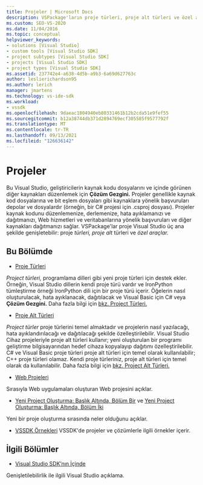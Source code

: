 ```yaml
---
title: Projeler | Microsoft Docs
description: VSPackage'ların proje türleri, proje alt türleri ve özel araçlar dahil olmak üzere Visual Studio proje sistemini genişletme yolları hakkında bilgi edinebilirsiniz.
ms.custom: SEO-VS-2020
ms.date: 11/04/2016
ms.topic: conceptual
helpviewer_keywords:
- solutions [Visual Studio]
- custom tools [Visual Studio SDK]
- project subtypes [Visual Studio SDK]
- projects [Visual Studio SDK]
- project types [Visual Studio SDK]
ms.assetid: 237742e4-a638-4d5b-a9b3-6a69d627763c
author: leslierichardson95
ms.author: lerich
manager: jmartens
ms.technology: vs-ide-sdk
ms.workload:
- vssdk
ms.openlocfilehash: 9daeac1804940eb80331461b12b2cda51e9fef55
ms.sourcegitcommit: b12a38744db371d2894769ecf305585f9577792f
ms.translationtype: MT
ms.contentlocale: tr-TR
ms.lasthandoff: 09/13/2021
ms.locfileid: "126636142"
---
```

# <a name="projects"></a>Projeler
Bu Visual Studio, geliştiricilerin kaynak kodu dosyalarını ve içinde görünen diğer kaynakları düzenlemek için **Çözüm Gezgini.** Projeler genellikle kaynak kod dosyalarına ve bit eşlem dosyaları gibi kaynaklara yönelik başvuruları depolar ve dosyalardır (örneğin, bir C# projesi için .csproj dosyası). Projeler kaynak kodunu düzenlemenize, derlemenize, hata ayıklamanızı ve dağıtmanızı, Web hizmetleri ve veritabanlarına yönelik başvuruları ve diğer kaynakları dağıtmanızı sağlar. VSPackage'lar proje Visual Studio üç ana şekilde genişletebilir: proje *türleri,* *proje alt* türleri ve *özel araçlar.*

## <a name="in-this-section"></a>Bu Bölümde
- [Proje Türleri](../../extensibility/internals/project-types.md)

 *Project türleri,* programlama dilleri gibi yeni proje türleri için destek ekler. Örneğin, Visual Studio dillerin kendi proje türü vardır ve IronPython tümleştirme örneği IronPython dili için bir proje türü içerir. Öğelerin nasıl oluşturulacak, hata ayıklanacak, dağıtılacak ve Visual Basic için C# veya **Çözüm Gezgini.** Daha fazla bilgi için [bkz. Project Türleri.](../../extensibility/internals/project-types.md)

- [Proje Alt Türleri](../../extensibility/internals/project-subtypes.md)

 *Project türler* proje türlerini temel almaktadır ve projelerin nasıl yazılacağı, hata ayıklandırılacağı ve dağıtılacağı şekilde özelleştirilebilir. Visual Studio Cihaz projeleriyle proje alt türleri kullanır; yeni oluşturulan bir programı geliştirme bilgisayarından hedef cihaza kopyalayıp dağıtımı özelleştirilebilir. C# ve Visual Basic proje türleri proje alt türleri için temel olarak kullanılabilir; C++ proje türleri olamaz. Kendi proje türleriniz, proje alt türleri için temel olarak da kullanılabilir. Daha fazla bilgi için [bkz. Project Alt Türleri.](../../extensibility/internals/project-subtypes.md)

- [Web Projeleri](../../extensibility/internals/web-projects.md)

 Sırasıyla Web uygulamaları oluşturan Web projesini açıklar.

- [Yeni Project Oluşturma: Başlık Altında, Bölüm Bir](../../extensibility/internals/new-project-generation-under-the-hood-part-one.md) ve [Yeni Project Oluşturma: Başlık Altında, Bölüm İki](../../extensibility/internals/new-project-generation-under-the-hood-part-two.md)

 Yeni bir proje oluşturma sırasında neler olduğunu açıklar.

- [VSSDK Örnekleri](https://github.com/Microsoft/VSSDK-Extensibility-Samples) VSSDK'de projeler ve çözümlerle ilgili örnekler içerir.

## <a name="related-sections"></a>İlgili Bölümler
- [Visual Studio SDK’nın İçinde](../../extensibility/internals/inside-the-visual-studio-sdk.md)

 Genişletilebilirlik ile ilgili Visual Studio açıklama.
